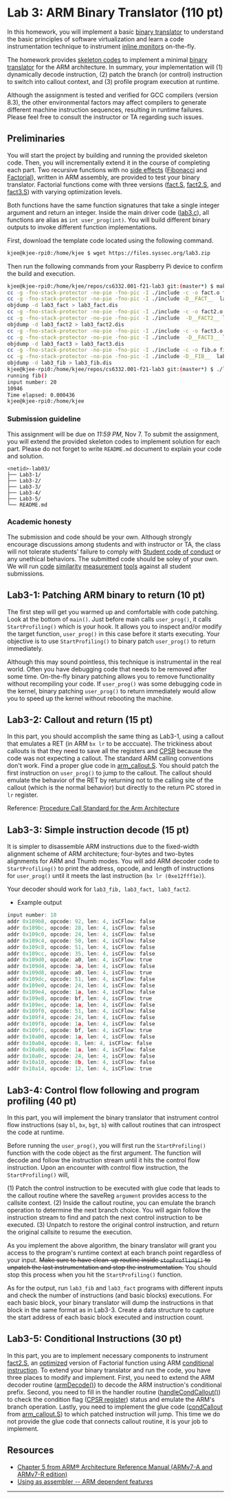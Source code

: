 # Lab 3: ARM Binary Translator (110 pt)

In this homework, you will implement a basic [binary translator] to understand the basic principles of software virtualization and learn a code
instrumentation technique to instrument [inline monitors] on-the-fly.

The homework provides [skeleton codes] to implement a minimal [binary
translator] for the ARM architecture. In summary, your implementation will (1) dynamically decode instruction, (2) patch the branch (or control) instruction to switch into callout context, and (3) profile program execution at runtime.

Although the assignment is tested and verified for GCC compilers (version 8.3), the other environmental factors may affect compilers to generate different machine instruction sequences, resulting in runtime failures. Please feel free to consult the instructor or TA regarding such issues.

## Preliminaries

You will start the project by building and running the provided skeleton
code. Then, you will incrementally extend it in the course of completing each part. Two recursive functions with no [side effects] ([Fibonacci] and
[Factorial]), written in ARM assembly, are provided to test your binary
translator. Factorial functions come with three versions ([fact.S],
[fact2.S], and [fact3.S]) with varying optimization levels.

Both functions have the same function signatures that take a single integer argument and return an integer. Inside the main driver code ([lab3.c]), all functions are alias as `int user_prog(int)`. You will build different binary outputs to invoke different function implementations.

First, download the template code located using the following command.

```bash
kjee@kjee-rpi0:/home/kjee $ wget https://files.syssec.org/lab3.zip
```
Then run the following commands from your Raspberry Pi device to confirm the build and execution. 

```bash
kjee@kjee-rpi0:/home/kjee/repos/cs6332.001-f21-lab3 git:(master*) $ make all
cc -g -fno-stack-protector -no-pie -fno-pic -I ./include -c -o fact.o fact.S
cc -g -fno-stack-protector -no-pie -fno-pic -I ./include -D__FACT__  lab3.c arm_callout.S fact.o -static -Wl,-N -o lab3_fact
objdump -d lab3_fact > lab3_fact.dis
cc -g -fno-stack-protector -no-pie -fno-pic -I ./include -c -o fact2.o fact2.S
cc -g -fno-stack-protector -no-pie -fno-pic -I ./include  -D__FACT2__ lab3.c arm_callout.S fact2.o -static -Wl,-N -o lab3_fact2
objdump -d lab3_fact2 > lab3_fact2.dis
cc -g -fno-stack-protector -no-pie -fno-pic -I ./include -c -o fact3.o fact3.S
cc -g -fno-stack-protector -no-pie -fno-pic -I ./include  -D__FACT3__ lab3.c arm_callout.S fact3.o -static -Wl,-N -o lab3_fact3
objdump -d lab3_fact3 > lab3_fact3.dis
cc -g -fno-stack-protector -no-pie -fno-pic -I ./include -c -o fib.o fib.S
cc -g -fno-stack-protector -no-pie -fno-pic -I ./include -D__FIB__  lab3.c arm_callout.S fib.o -static -Wl,-N -o lab3_fib
objdump -d lab3_fib > lab3_fib.dis
kjee@kjee-rpi0:/home/kjee/repos/cs6332.001-f21-lab3 git:(master*) $ ./lab3_fib
running fib()
input number: 20
10946
Time elapsed: 0.000436
kjee@kjee-rpi0:/home/kjee
```

### Submission guideline

This assignment will be due on *11:59 PM*, Nov 7. To submit the assignment, you will extend the provided skeleton codes to implement solution for each part.
Please do not forget to write `README.md` document to explain your code and solution.

```
<netid>-lab03/
├── Lab3-1/
├── Lab3-2/
├── Lab3-3/
├── Lab3-4/
├── Lab3-5/
└── README.md
```

### Academic honesty

The submission and code should be your own. Although strongly encourage
discussions among students and with instructor or TA, the class will not tolerate students' failure to comply with [Student code of conduct] or any unethical behaviors. The submitted code should be soley of your own. We will run [code] [similarity] [measurement] [tools] against all student submissions.

## Lab3-1: Patching ARM binary to return (10 pt)

The first step will get you warmed up and comfortable with code patching. Look at the bottom of `main()`. Just before main calls `user_prog()`, it calls `StartProfiling()` which is your hook. It allows you to inspect and/or modify the target function, `user_prog()` in this case before it starts executing. Your objective is to use `StartProfiling()` to binary patch `user_prog()` to return immediately.

Although this may sound pointless, this technique is instrumental in the real world. Often you have debugging code that needs to be removed after some time. On-the-fly binary patching allows you to remove functionality without recompiling your code. If `user_prog()` was some debugging code in the kernel, binary patching `user_prog()` to return immediately would allow you to speed up the kernel without rebooting the machine.

## Lab3-2: Callout and return (15 pt)

In this part, you should accomplish the same thing as Lab3-1, using a callout that emulates a RET (in ARM `bx lr` to be acccuate). The trickiness about callouts is that they need to save all the registers and [CPSR][CPSR register] because the code was not expecting a callout. The standard ARM calling conventions don't work. Find a proper glue code in [arm_callout.S]. You should patch the first instruction on `user_prog()` to jump to the callout. The callout should emulate the behavior of the RET by returning not to the calling site of the callout (which is the normal behavior) but directly to the return PC stored in `lr` register.

Reference: [Procedure Call Standard for the Arm Architecture](https://files.syssec.org/IHI0042J_2020Q2_aapcs32.pdf)

## Lab3-3: Simple instruction decode (15 pt)

It is simpler to disassemble ARM instructions due to the fixed-width alignment scheme of ARM architecture; four-bytes and two-bytes alignments for ARM and Thumb modes. You will add ARM decoder code to `StartProfiling()` to print the address, opcode, and length of instructions for `user_prog()` until it meets the last instruction (`bx lr (0xe12fff1e)`).

Your decoder should work for `lab3_fib, lab3_fact, lab3_fact2`. 

* Example output

```asm
input number: 10
addr 0x109b8, opcode: 92, len: 4, isCFlow: false
addr 0x109bc, opcode: 28, len: 4, isCFlow: false
addr 0x109c0, opcode: 24, len: 4, isCFlow: false
addr 0x109c4, opcode: 50, len: 4, isCFlow: false
addr 0x109c8, opcode: 51, len: 4, isCFlow: false
addr 0x109cc, opcode: 35, len: 4, isCFlow: false
addr 0x109d0, opcode: a0, len: 4, isCFlow: true
addr 0x109d4, opcode: 3a, len: 4, isCFlow: false
addr 0x109d8, opcode: a0, len: 4, isCFlow: true
addr 0x109dc, opcode: 51, len: 4, isCFlow: false
addr 0x109e0, opcode: 24, len: 4, isCFlow: false
addr 0x109e4, opcode: 1a, len: 4, isCFlow: false
addr 0x109e8, opcode: bf, len: 4, isCFlow: true
addr 0x109ec, opcode: 1a, len: 4, isCFlow: false
addr 0x109f0, opcode: 51, len: 4, isCFlow: false
addr 0x109f4, opcode: 24, len: 4, isCFlow: false
addr 0x109f8, opcode: 1a, len: 4, isCFlow: false
addr 0x109fc, opcode: bf, len: 4, isCFlow: true
addr 0x10a00, opcode: 1a, len: 4, isCFlow: false
addr 0x10a04, opcode: 8, len: 4, isCFlow: false
addr 0x10a08, opcode: 1a, len: 4, isCFlow: false
addr 0x10a0c, opcode: 24, len: 4, isCFlow: false
addr 0x10a10, opcode: 8b, len: 4, isCFlow: false
addr 0x10a14, opcode: 12, len: 4, isCFlow: true
```

## Lab3-4: Control flow following and program profiling (40 pt)

In this part, you will implement the binary translator that instrument control flow instructions (say `bl`, `bx`, `bgt`, `b`) with callout routines that can introspect the code at runtime. 

Before running the `user_prog()`, you will first run the `StartProfiling()` function with the code object as the first argument. The function will decode and follow the instruction stream until it hits the control flow instruction.  Upon an encounter with control flow instruction, the `StartProfiling()` will, 

(1) Patch the control instruction to be executed with glue code that leads to the callout routine where the saveReg `argument` provides access to the callsite context. 
(2)  Inside the callout routine, you can emulate the branch operation to determine the next branch choice. You will again follow the instruction stream to find and patch the next control instruction to be executed.
(3) Unpatch to restore the original control instruction, and return the original callsite to resume the execution.

As you implement the above algorithm, the binary translator will grant you access to the program's runtime context at each branch point regardless of your input. ~~Make sure to have clean-up routine inside `stopProfling()` to unpatch the last instrumentation and stop the instrumentation.~~ You should stop this process when you hit the `StartProfiling()` function.

As for the output, run `lab3_fib` and `lab3_fact` programs with different inputs and check the number of instructions (and basic blocks) executions. For each basic block, your binary translator will dump the instructions in that block in the same format as in Lab3-3. Create a data structure to capture the start address of each basic block executed and instruction count.

## Lab3-5: Conditional Instructions (30 pt)

In this part, you are to implement necessary components to instrument [fact2.S], an [optimized] version of Factorial function using ARM [conditional instruction]. To extend your binary translator and run the code, you have three places to modify and implement. First, you need to extend the ARM decoder routine ([armDecode()]) to decode the ARM instruction's conditional prefix. Second, you need to fill in the handler routine ([handleCondCallout()]) to check the condition flag ([CPSR register]) status and emulate the ARM's branch operation. Lastly, you need to implement the glue code ([condCallout] from [arm_callout.S]) to which patched instruction will jump. This time we do not provide the glue code that connects callout routine, it is your job to implement. 
    
## Resources

* [Chapter 5 from ARM® Architecture Reference Manual (ARMv7-A and ARMv7-R edition)](https://files.syssec.org/ARMv7-M_ARM.pdf)
* [Using as assembler -- ARM dependent features](https://sourceware.org/binutils/docs/as/ARM_002dDependent.html#ARM_002dDependent)

----
[handleCondCallout()]:https://gitlab.syssec.org/utd-classes/CS6332.001-f21-Lab3/-/blob/main/lab3.c#L57
[condCallout]:https://gitlab.syssec.org/utd-classes/CS6332.001-f21-Lab3/-/blob/main/arm_callout.S#L74
[armDecode()]:https://gitlab.syssec.org/utd-classes/CS6332.001-f21-Lab3/-/blob/main/lab3.c#L24
[CPSR register]:https://www.keil.com/pack/doc/CMSIS/Core_A/html/group__CMSIS__CPSR.html

[binary translator]:https://dl.acm.org/doi/10.1145/3321705.3329819
[skeleton codes]:https://files.syssec.org/lab3.zip
[side effects]:https://en.wikipedia.org/wiki/Side_effect_(computer_science)
[Fibonacci]:https://en.wikipedia.org/wiki/Fibonacci_number
[Factorial]:https://en.wikipedia.org/wiki/Factorial
[fact.S]:https://gitlab.syssec.org/utd-classes/CS6332.001-f21-Lab3/-/blob/main/fact1.S
[fact2.S]:https://gitlab.syssec.org/utd-classes/CS6332.001-f21-Lab3/-/blob/main/fact2.S
[fact3.S]:https://gitlab.syssec.org/utd-classes/CS6332.001-f21-Lab3/-/blob/main/fact3.S
[arm_callout.S]:https://gitlab.syssec.org/utd-classes/CS6332.001-f21-Lab3/-/blob/main/arm_callout.S
[lab3.c]:https://gitlab.syssec.org/utd-classes/CS6332.001-f21-Lab3/-/blob/main/lab3.c
[conditional instruction]:https://developer.arm.com/documentation/dui0068/b/ARM-Instruction-Reference/Conditional-execution
[Student code of conduct]:https://policy.utdallas.edu/utdsp5003

[code]:https://theory.stanford.edu/~aiken/moss/
[similarity]:https://en.wikipedia.org/wiki/Content_similarity_detection
[measurement]:https://github.com/genchang1234/How-to-cheat-in-computer-science-101
[tools]:https://ieeexplore.ieee.org/document/5286623
[optimized]:https://www.sciencedirect.com/topics/computer-science/conditional-execution
[inline monitors]:https://files.syssec.org/0907-mm.pdf
